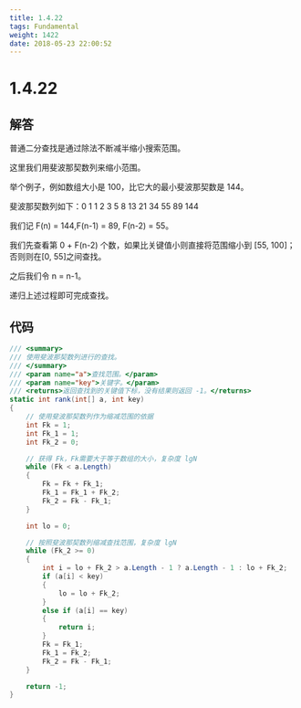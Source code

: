 ```yaml
---
title: 1.4.22
tags: Fundamental
weight: 1422
date: 2018-05-23 22:00:52
---
```


# 1.4.22


## 解答

普通二分查找是通过除法不断减半缩小搜索范围。

这里我们用斐波那契数列来缩小范围。

举个例子，例如数组大小是 100，比它大的最小斐波那契数是 144。

斐波那契数列如下：0 1 1 2 3 5 8 13 21 34 55 89 144

我们记 F(n) = 144,F(n-1) = 89, F(n-2) = 55。

我们先查看第 0 + F(n-2) 个数，如果比关键值小则直接将范围缩小到 [55, 100]；否则则在[0, 55]之间查找。

之后我们令 n = n-1。

递归上述过程即可完成查找。

## 代码

```csharp
/// <summary>
/// 使用斐波那契数列进行的查找。
/// </summary>
/// <param name="a">查找范围。</param>
/// <param name="key">关键字。</param>
/// <returns>返回查找到的关键值下标，没有结果则返回 -1。</returns>
static int rank(int[] a, int key)
{
    // 使用斐波那契数列作为缩减范围的依据
    int Fk = 1;
    int Fk_1 = 1;
    int Fk_2 = 0;

    // 获得 Fk，Fk需要大于等于数组的大小，复杂度 lgN
    while (Fk < a.Length)
    {
        Fk = Fk + Fk_1;
        Fk_1 = Fk_1 + Fk_2;
        Fk_2 = Fk - Fk_1;
    }

    int lo = 0;

    // 按照斐波那契数列缩减查找范围，复杂度 lgN
    while (Fk_2 >= 0)
    {
        int i = lo + Fk_2 > a.Length - 1 ? a.Length - 1 : lo + Fk_2;
        if (a[i] < key)
        {
            lo = lo + Fk_2;
        }
        else if (a[i] == key)
        {
            return i;
        }
        Fk = Fk_1;
        Fk_1 = Fk_2;
        Fk_2 = Fk - Fk_1;
    }

    return -1;
}
```
